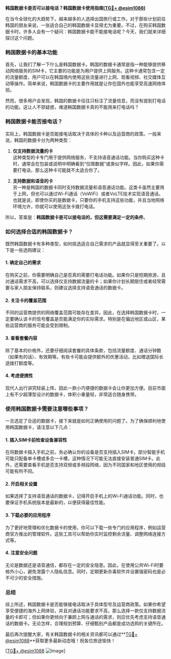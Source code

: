 **韩国数据卡是否可以接电话？韩国数据卡使用指南[[TG💪+ @esim1088](https://t.me/s/esim1088)]**

在当今全球化的大趋势下，越来越多的人选择出国旅行或工作。对于那些计划前往韩国的朋友来说，一张适合自己的韩国数据卡显得尤为重要。不过，在购买韩国数据卡时，许多人会有一个疑问：韩国数据卡能不能接电话呢？今天，我们就来详细探讨这个问题。

### 韩国数据卡的基本功能

首先，让我们了解一下什么是韩国数据卡。韩国的数据卡通常是指一种能够提供移动网络服务的SIM卡，它主要的功能是为用户提供上网服务。这种卡通常包含一定的流量额度，用户可以在韩国境内使用这些流量进行上网、观看视频、社交媒体互动等操作。简单来说，韩国数据卡的主要作用就是让你在国外也能享受高速网络体验。

然而，很多用户会发现，韩国的数据卡往往只标注了流量信息，而没有提到打电话的功能。这让人不禁疑惑，难道韩国数据卡真的不能用来打电话吗？

### 韩国数据卡能否接电话？

实际上，韩国数据卡是否能接电话取决于具体的卡种以及运营商的政策。一般来说，韩国的数据卡分为两种类型：

1. **仅支持数据流量的卡**  
   这种类型的卡专门用于提供网络服务，不支持语音通话功能。当你购买这种卡时，通常会在包装或说明中明确看到“仅限数据”或类似字样。因此，如果你需要打电话，那么这种卡可能就不太适合你了。

2. **支持数据和语音的卡**  
   另一种是韩国的数据卡同时支持数据流量和语音通话功能。这类卡虽然主要用于上网，但也可以通过Wi-Fi通话（VoWiFi）或者VoLTE技术实现语音通话。也就是说，即使你买的是数据卡，只要你的手机支持这些功能，并且当地网络环境允许，你就可以使用这张卡拨打电话。

所以，答案是：**韩国数据卡是可以接电话的，但这需要满足一定的条件**。

### 如何选择合适的韩国数据卡？

既然韩国数据卡有多种类型，如何挑选适合自己需求的产品就显得至关重要了。以下是一些选购建议：

#### 1. 确定自己的需求
在购买之前，你需要明确自己是否真的需要打电话功能。如果你只是短期旅游，且对通话需求不高，可以选择仅支持数据流量的卡；如果你计划长期居住或者经常需要与家人朋友保持联系，则建议选择支持语音通话的数据卡。

#### 2. 关注卡的覆盖范围
不同的运营商提供的网络覆盖范围可能存在差异。因此，在选择韩国数据卡时，一定要确认该卡的信号覆盖是否能满足你的实际需求。特别是在偏远地区或山区，某些运营商的服务可能会受到限制。

#### 3. 查看套餐内容
除了基本的价格外，还要仔细阅读套餐的具体条款，包括流量额度、通话分钟数（如果有的话）、有效期等。有些卡可能会提供额外的优惠活动，比如赠送国际长途拨打额度等。

#### 4. 考虑便携性
现代人出行讲究轻装上阵，因此一款小巧便捷的数据卡会让你更加方便。目前市面上有不少超薄型设计的数据卡，体积小重量轻，非常适合随身携带。

### 使用韩国数据卡需要注意哪些事项？

一旦选定了合适的数据卡，接下来就是如何正确使用的问题了。为了确保顺利地使用韩国数据卡，请注意以下几点：

#### 1. 插入SIM卡前检查设备兼容性
在将数据卡插入手机之前，务必确认你的设备是否支持插入SIM卡。部分智能手机可能只配备单卡槽或多合一卡槽，这种情况下可能无法直接安装普通SIM卡。此外，还需要查看手机是否支持双频或多频段网络，因为不同国家和地区使用的频段可能有所不同。

#### 2. 开启相关设置
如果选择了支持语音通话的数据卡，记得开启手机上的Wi-Fi通话功能。同时，也要保证手机系统版本是最新的，以便获得最佳性能。

#### 3. 下载必要的应用程序
为了更好地管理和优化数据卡的使用，你可以下载一些专门的应用程序，例如运营商官方推出的管理软件。这些工具可以帮助你实时监控剩余流量、调整网络连接方式等。

#### 4. 注意安全问题
无论是数据还是语音通信，都存在一定的安全隐患。因此，在使用公共Wi-Fi时要格外小心，避免泄露个人隐私信息。同时，定期更新杀毒软件并设置强密码也是必不可少的安全措施。

### 总结

综上所述，韩国数据卡是否能够接电话取决于具体型号及运营商政策。如果你希望享受便捷的海外上网体验，并且对通话功能要求不高，那么选择一款仅支持数据流量的卡即可；但如果你更倾向于兼顾上网与通话的需求，则应优先考虑支持语音通话的数据卡。无论怎样，合理规划预算、仔细甄别产品都是成功选购的关键所在。

最后再次提醒大家，有关韩国数据卡的相关资讯都可以通过**[TG💪+ @esim1088](https://t.me/s/esim1088)**获取更多最新动态哦！祝各位旅途愉快！

[[TG💪+ @esim1088](https://t.me/s/esim1088) ![Image](https://i.postimg.cc/4NQfJmqS/Snipaste-2025-05-13-00-14-12.png)]